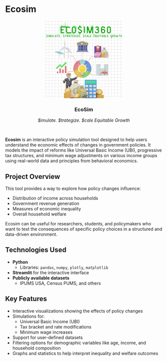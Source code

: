 # Ecosim
<p align="center">
  <img src="ecosim logo.png" alt="EcoSim Logo" width="250"/>
</p>

<h3 align="center">EcoSim</h3>
<p align="center"><em>$imulate. $trategize. $cale Equitable Growth</em></p>

<br/>

**Ecosim** is an interactive policy simulation tool designed to help users understand the economic effects of changes in government policies. It models the impact of reforms like Universal Basic Income (UBI), progressive tax structures, and minimum wage adjustments on various income groups using real-world data and principles from behavioral economics.

## Project Overview

This tool provides a way to explore how policy changes influence:

- Distribution of income across households
- Government revenue generation
- Measures of economic inequality
- Overall household welfare

Ecosim can be useful for researchers, students, and policymakers who want to test the consequences of specific policy choices in a structured and data-driven environment.

## Technologies Used

- **Python**
  - Libraries: `pandas`, `numpy`, `plotly`, `matplotlib`
- **Streamlit** for the interactive interface
- **Publicly available datasets**
  - IPUMS USA, Census PUMS, and others

## Key Features

- Interactive visualizations showing the effects of policy changes
- Simulations for:
  - Universal Basic Income (UBI)
  - Tax bracket and rate modifications
  - Minimum wage increases
- Support for user-defined datasets
- Filtering options for demographic variables like age, income, and household composition
- Graphs and statistics to help interpret inequality and welfare outcomes
